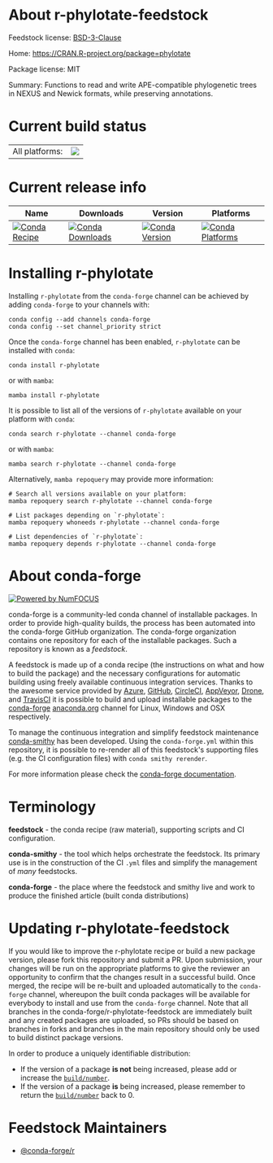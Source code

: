 About r-phylotate-feedstock
===========================

Feedstock license: [BSD-3-Clause](https://github.com/conda-forge/r-phylotate-feedstock/blob/main/LICENSE.txt)

Home: https://CRAN.R-project.org/package=phylotate

Package license: MIT

Summary: Functions to read and write APE-compatible phylogenetic trees in NEXUS and Newick formats, while preserving annotations.

Current build status
====================


<table><tr><td>All platforms:</td>
    <td>
      <a href="https://dev.azure.com/conda-forge/feedstock-builds/_build/latest?definitionId=9785&branchName=main">
        <img src="https://dev.azure.com/conda-forge/feedstock-builds/_apis/build/status/r-phylotate-feedstock?branchName=main">
      </a>
    </td>
  </tr>
</table>

Current release info
====================

| Name | Downloads | Version | Platforms |
| --- | --- | --- | --- |
| [![Conda Recipe](https://img.shields.io/badge/recipe-r--phylotate-green.svg)](https://anaconda.org/conda-forge/r-phylotate) | [![Conda Downloads](https://img.shields.io/conda/dn/conda-forge/r-phylotate.svg)](https://anaconda.org/conda-forge/r-phylotate) | [![Conda Version](https://img.shields.io/conda/vn/conda-forge/r-phylotate.svg)](https://anaconda.org/conda-forge/r-phylotate) | [![Conda Platforms](https://img.shields.io/conda/pn/conda-forge/r-phylotate.svg)](https://anaconda.org/conda-forge/r-phylotate) |

Installing r-phylotate
======================

Installing `r-phylotate` from the `conda-forge` channel can be achieved by adding `conda-forge` to your channels with:

```
conda config --add channels conda-forge
conda config --set channel_priority strict
```

Once the `conda-forge` channel has been enabled, `r-phylotate` can be installed with `conda`:

```
conda install r-phylotate
```

or with `mamba`:

```
mamba install r-phylotate
```

It is possible to list all of the versions of `r-phylotate` available on your platform with `conda`:

```
conda search r-phylotate --channel conda-forge
```

or with `mamba`:

```
mamba search r-phylotate --channel conda-forge
```

Alternatively, `mamba repoquery` may provide more information:

```
# Search all versions available on your platform:
mamba repoquery search r-phylotate --channel conda-forge

# List packages depending on `r-phylotate`:
mamba repoquery whoneeds r-phylotate --channel conda-forge

# List dependencies of `r-phylotate`:
mamba repoquery depends r-phylotate --channel conda-forge
```


About conda-forge
=================

[![Powered by
NumFOCUS](https://img.shields.io/badge/powered%20by-NumFOCUS-orange.svg?style=flat&colorA=E1523D&colorB=007D8A)](https://numfocus.org)

conda-forge is a community-led conda channel of installable packages.
In order to provide high-quality builds, the process has been automated into the
conda-forge GitHub organization. The conda-forge organization contains one repository
for each of the installable packages. Such a repository is known as a *feedstock*.

A feedstock is made up of a conda recipe (the instructions on what and how to build
the package) and the necessary configurations for automatic building using freely
available continuous integration services. Thanks to the awesome service provided by
[Azure](https://azure.microsoft.com/en-us/services/devops/), [GitHub](https://github.com/),
[CircleCI](https://circleci.com/), [AppVeyor](https://www.appveyor.com/),
[Drone](https://cloud.drone.io/welcome), and [TravisCI](https://travis-ci.com/)
it is possible to build and upload installable packages to the
[conda-forge](https://anaconda.org/conda-forge) [anaconda.org](https://anaconda.org/)
channel for Linux, Windows and OSX respectively.

To manage the continuous integration and simplify feedstock maintenance
[conda-smithy](https://github.com/conda-forge/conda-smithy) has been developed.
Using the ``conda-forge.yml`` within this repository, it is possible to re-render all of
this feedstock's supporting files (e.g. the CI configuration files) with ``conda smithy rerender``.

For more information please check the [conda-forge documentation](https://conda-forge.org/docs/).

Terminology
===========

**feedstock** - the conda recipe (raw material), supporting scripts and CI configuration.

**conda-smithy** - the tool which helps orchestrate the feedstock.
                   Its primary use is in the construction of the CI ``.yml`` files
                   and simplify the management of *many* feedstocks.

**conda-forge** - the place where the feedstock and smithy live and work to
                  produce the finished article (built conda distributions)


Updating r-phylotate-feedstock
==============================

If you would like to improve the r-phylotate recipe or build a new
package version, please fork this repository and submit a PR. Upon submission,
your changes will be run on the appropriate platforms to give the reviewer an
opportunity to confirm that the changes result in a successful build. Once
merged, the recipe will be re-built and uploaded automatically to the
`conda-forge` channel, whereupon the built conda packages will be available for
everybody to install and use from the `conda-forge` channel.
Note that all branches in the conda-forge/r-phylotate-feedstock are
immediately built and any created packages are uploaded, so PRs should be based
on branches in forks and branches in the main repository should only be used to
build distinct package versions.

In order to produce a uniquely identifiable distribution:
 * If the version of a package **is not** being increased, please add or increase
   the [``build/number``](https://docs.conda.io/projects/conda-build/en/latest/resources/define-metadata.html#build-number-and-string).
 * If the version of a package **is** being increased, please remember to return
   the [``build/number``](https://docs.conda.io/projects/conda-build/en/latest/resources/define-metadata.html#build-number-and-string)
   back to 0.

Feedstock Maintainers
=====================

* [@conda-forge/r](https://github.com/conda-forge/r/)

